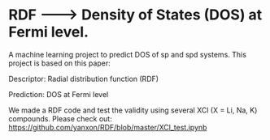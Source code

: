 # RDF ---> Density of States (DOS) at Fermi level.

A machine learning project to predict DOS of sp and spd systems. This project is based on this paper:


Descriptor:
Radial distribution function (RDF)

Prediction:
DOS at Fermi level

We made a RDF code and test the validity using several XCl (X = Li, Na, K) compounds.
Please check out:
https://github.com/yanxon/RDF/blob/master/XCl_test.ipynb


